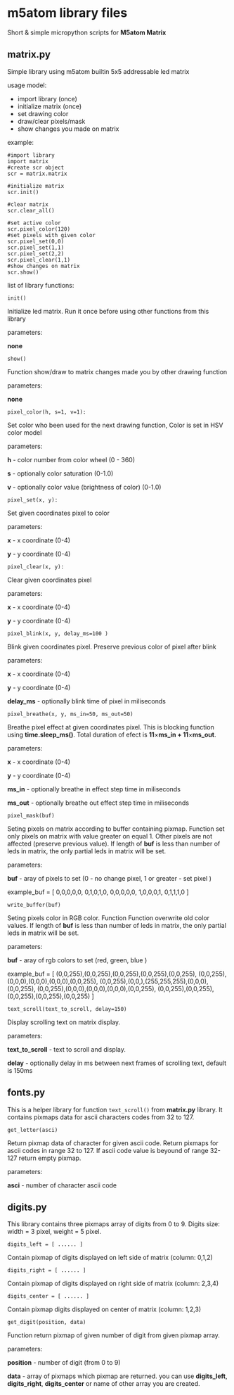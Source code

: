 # m5atom library files
Short &amp; simple micropython scripts for **M5atom Matrix**

## matrix.py
Simple library using m5atom builtin 5x5 addressable led  matrix

usage model:
- import library (once)
- initialize matrix (once)
- set drawing color
- draw/clear pixels/mask
- show changes you made on matrix

example:
```
#import library
import matrix
#create scr object
scr = matrix.matrix

#initialize matrix
scr.init()

#clear matrix
scr.clear_all()

#set active color
scr.pixel_color(120)
#set pixels with given color
scr.pixel_set(0,0)
scr.pixel_set(1,1)
scr.pixel_set(2,2)
scr.pixel_clear(1,1)
#show changes on matrix
scr.show()
```

list of library functions:


```
init()
```
Initialize led matrix. Run it once before using other functions from this library

parameters:

**none**


```
show()
```
Function show/draw to matrix changes made you by other drawing function

parameters:

**none**


```
pixel_color(h, s=1, v=1):
```
Set color who been used for the next drawing function, Color is set in HSV color model


parameters:

**h** - color number from color wheel (0 - 360)

**s** - optionally color saturation (0-1.0)

**v** - optionally color value (brightness of color) (0-1.0)

```
pixel_set(x, y):
```
Set given coordinates pixel to color 


parameters:

**x** - x coordinate (0-4)

**y** - y coordinate (0-4)

```
pixel_clear(x, y):
```
Clear given coordinates pixel


parameters:

**x** - x coordinate (0-4)

**y** - y coordinate (0-4)

```
pixel_blink(x, y, delay_ms=100 )
```
Blink given coordinates pixel. Preserve previous color of pixel after blink


parameters:

**x** - x coordinate (0-4)

**y** - y coordinate (0-4)

**delay_ms** - optionally blink time of pixel in miliseconds

```
pixel_breathe(x, y, ms_in=50, ms_out=50)
```
Breathe pixel effect at given coordinates pixel. This is blocking function using **time.sleep_ms()**. Total duration of efect is **11**×**ms_in + 11**×**ms_out**.


parameters:

**x** - x coordinate (0-4)

**y** - y coordinate (0-4)

**ms_in** - optionally breathe in effect step time in miliseconds

**ms_out** - optionally breathe out effect step time in miliseconds


```
pixel_mask(buf)
```
Seting pixels on matrix according to buffer containing pixmap. Function set only pixels on matrix with value greater on equal 1. Other pixels are not affected (preserve previous value). If length of **buf** is less than number of leds in matrix, the only partial leds in matrix will be set.

parameters:

**buf** - aray of pixels to set (0 - no change pixel, 1 or greater - set pixel )

example_buf = [
  0,0,0,0,0,
  0,1,0,1,0,
  0,0,0,0,0,
  1,0,0,0,1,
  0,1,1,1,0
  ]

```
write_buffer(buf)
```
Seting pixels color in RGB color. Function Function overwrite old color values. If length of **buf** is less than number of leds in matrix, the only partial leds in matrix will be set.

parameters:

**buf** - aray of rgb colors to set (red, green, blue )

example_buf = [
  (0,0,255),(0,0,255),(0,0,255),(0,0,255),(0,0,255),
  (0,0,255),(0,0,0),(0,0,0),(0,0,0),(0,0,255),
  (0,0,255),(0,0,),(255,255,255),(0,0,0),(0,0,255),
  (0,0,255),(0,0,0),(0,0,0),(0,0,0),(0,0,255),
  (0,0,255),(0,0,255),(0,0,255),(0,0,255),(0,0,255)
  ]

```
text_scroll(text_to_scroll, delay=150)
```
Display scrolling text on matrix display.

parameters:

**text_to_scroll** - text to scroll and display.

**delay** - optionally delay in ms between next frames of scrolling text, default is 150ms

## fonts.py
This is a helper library for function ```text_scroll()``` from **matrix.py** library. It contains pixmaps data for ascii characters codes from 32 to 127.

```
get_letter(asci)
```
Return pixmap data of character for given ascii code. Return pixmaps for ascii codes in range 32 to 127. If ascii code value is beyound of range 32-127 return empty pixmap.

parameters:

**asci** - number of character ascii code

## digits.py
This library contains three pixmaps array of digits from 0 to 9. Digits size: width = 3 pixel, weight = 5 pixel. 


```
digits_left = [ ...... ]
```
Contain pixmap of digits displayed on left side of matrix (column: 0,1,2)

```
digits_right = [ ...... ]
```
Contain pixmap of digits displayed on right side of matrix (column: 2,3,4)

```
digits_center = [ ...... ]
```
Contain pixmap digits displayed on center of matrix (column: 1,2,3)

```
get_digit(position, data)
```
Function return pixmap of given number of digit from given pixmap array.

parameters:

**position** - number of digit (from 0 to 9)

**data** - array of pixmaps which pixmap are returned. you can use **digits_left**, **digits_right**, **digits_center** or name of other array you are created.

